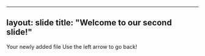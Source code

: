  ---
layout: slide
title: "Welcome to our second slide!"
---
Your newly added file
Use the left arrow to go back!
